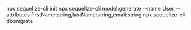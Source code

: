 npx sequelize-cli init
npx sequelize-cli model:generate --name User --attributes firstName:string,lastName:string,email:string
npx sequelize-cli db:migrate
